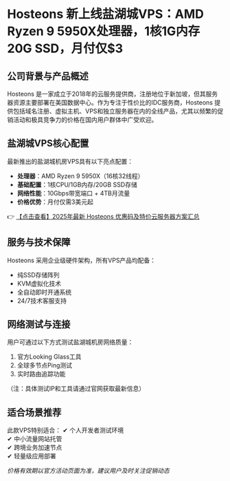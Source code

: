 # Hosteons 新上线盐湖城VPS：AMD Ryzen 9 5950X处理器，1核1G内存20G SSD，月付仅$3

## 公司背景与产品概述

Hosteons 是一家成立于2018年的云服务提供商，注册地位于新加坡，但其服务器资源主要部署在美国数据中心。作为专注于性价比的IDC服务商，Hosteons 提供包括域名注册、虚拟主机、VPS和独立服务器在内的全线产品，尤其以频繁的促销活动和极具竞争力的价格在国内用户群体中广受欢迎。

## 盐湖城VPS核心配置

最新推出的盐湖城机房VPS具有以下亮点配置：
- **处理器**：AMD Ryzen 9 5950X（16核32线程）
- **基础配置**：1核CPU/1GB内存/20GB SSD存储
- **网络性能**：10Gbps带宽端口 + 4TB月流量
- **价格优势**：月付仅需3美元起

👉 [【点击查看】2025年最新 Hosteons 优惠码及特价云服务器方案汇总](https://bit.ly/hosteons)

## 服务与技术保障

Hosteons 采用企业级硬件架构，所有VPS产品均配备：
- 纯SSD存储阵列
- KVM虚拟化技术
- 全自动即时开通系统
- 24/7技术客服支持

## 网络测试与连接

用户可通过以下方式测试盐湖城机房网络质量：
1. 官方Looking Glass工具
2. 全球多节点Ping测试
3. 实时路由追踪功能

（注：具体测试IP和工具请通过官网获取最新信息）

## 适合场景推荐

此款VPS特别适合：
✔ 个人开发者测试环境  
✔ 中小流量网站托管  
✔ 跨境业务加速节点  
✔ 轻量级应用部署

*价格有效期以官方活动页面为准，建议用户及时关注促销动态*